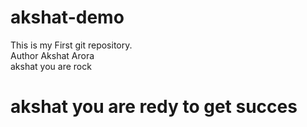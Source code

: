 # akshat-demo
This is my First  git repository.
<br>
Author Akshat Arora
<br>
akshat you are rock
<h1>akshat you are redy to get succes</h1>